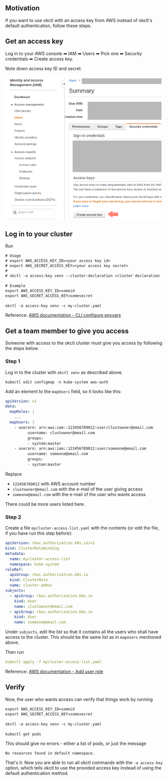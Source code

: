 ## Motivation

If you want to use okctl with an access key from AWS instead of okctl's default authentication, follow these steps.

## Get an access key

Log in to your AWS console ➡ IAM ➡ Users ➡ Pick one ➡ Security credentials ➡ Create access key.

Note down access key ID and secret.

![okctl](userdocs/src/img/create-access-key.png)

## Log in to your cluster

Run

```shell
# Usage
# export AWS_ACCESS_KEY_ID=<your access key id>
# export AWS_SECRET_ACCESS_KEY=<your access key secret>
#
# okctl -a access-key venv --cluster-declaration <cluster declaration 

# Example
export AWS_ACCESS_KEY_ID=someid
export AWS_SECRET_ACCESS_KEY=somesecret

okctl -a access-key venv -c my-cluster.yaml
```

Reference: 
  [AWS documentation - CLI configure envvars](https://docs.aws.amazon.com/cli/latest/userguide/cli-configure-envvars.html)

## Get a team member to give you access

Someone with access to the okctl cluster must give you access by following the steps below.

### Step 1

Log in to the cluster with `okctl venv` as described above.

```shell
kubectl edit configmap -n kube-system aws-auth
```

Add an element to the `mapUsers` field, so it looks like this:

```yaml
apiVersion: v1
data:
  mapRoles: |
    ...
  mapUsers: |
    - userarn: arn:aws:iam::123456789012:user/clustowner@email.com
          username: clustowner@email.com
          groups:
          - system:master
    - userarn: arn:aws:iam::123456789012:user/someone@email.com
          username: someone@email.com
          groups:
          - system:master
```

Replace

* `123456789012` with AWS account number
* `clustowner@email.com` with the e-mail of the user giving access 
* `someone@email.com` with the e-mail of the user who wants access 

There could be more users listed here.

### Step 2

Create a file `mycluster-access-list.yaml` with the contents (or edit the file, if you have run this step before):

```yaml
apiVersion: rbac.authorization.k8s.io/v1
kind: ClusterRoleBinding
metadata:
  name: mycluster-access-list
  namespace: kube-system
roleRef:
  apiGroup: rbac.authorization.k8s.io
  kind: ClusterRole
  name: cluster-admin
subjects:
  - apiGroup: rbac.authorization.k8s.io
    kind: User
    name: clustowner@email.com
  - apiGroup: rbac.authorization.k8s.io
    kind: User
    name: someone@email.com
```

Under `subjects`, edit the list so that it contains all the users who shall have access to the cluster. This should be the same list as in `mapUsers` mentioned above.

Then run

```yaml
kubectl apply -f mycluster-access-list.yaml
```

Reference: [AWS documentation - Add user role](https://docs.aws.amazon.com/eks/latest/userguide/add-user-role.html)

## Verify

Now, the user who wants access can verify that things work by running

```shell
export AWS_ACCESS_KEY_ID=someid
export AWS_SECRET_ACCESS_KEY=somesecret

okctl -a access-key venv -c my-cluster.yaml

kubectl get pods
```

This should give no errors - either a list of pods, or just the message

```
No resources found in default namespace.
```

That's it. Now you are able to run all okctl commands with the `-a access-key` option, which tells okctl to use the provided access key instead of using the default authentication method.
